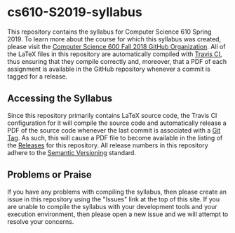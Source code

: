 # cs610-S2019-syllabus

This repository contains the syllabus for Computer Science 610 Spring 2019. To
learn more about the course for which this syllabus was created, please
visit the [Computer Science 600 Fall 2018 GitHub
Organization](https://github.com/Allegheny-CS-SeniorThesis-2018). All of
the LaTeX files in this repository are automatically compiled with [Travis
CI](https://travis-ci.org/), thus ensuring that they compile correctly and,
moreover, that a PDF of each assignment is available in the GitHub repository
whenever a commit is tagged for a release.

## Accessing the Syllabus

Since this repository primarily contains LaTeX source code, the Travis CI
configuration for it will compile the source code and automatically release a
PDF of the source code whenever the last commit is associated with a [Git
Tag](https://git-scm.com/book/en/v2/Git-Basics-Tagging). As such, this will
cause a PDF file to become available in the listing of the
[Releases](https://github.com/Allegheny-CS-600-2018/syllabus/releases)
for this repository. All release numbers in this repository adhere to the
[Semantic Versioning](http://semver.org/) standard.

## Problems or Praise

If you have any problems with compiling the syllabus, then please create an
issue in this repository using the "Issues" link at the top of this site.
If you are unable to compile the syllabus with your development tools and
your execution environment, then please open a new issue and we will attempt
to resolve your concerns.
